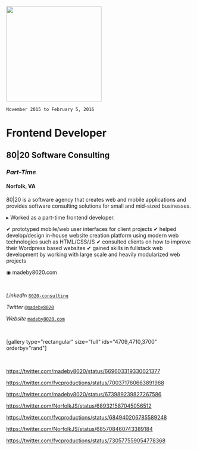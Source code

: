 <img class="aligncenter size-full" src="http://madeby8020.com/img/badge.png" width="256" />

<code>November 2015 to February 5, 2016</code>

<h1>Frontend Developer</h1>
<h2>80|20 Software Consulting</h2>
<h3><i>Part-Time</i></h3>
<h4>Norfolk, VA</h4>

<p class="intro">80|20 is a software agency that creates web and mobile applications and provides software consulting solutions for small and mid-sized businesses.</p>

▸ Worked as a part-time frontend developer.

✔ prototyped mobile/web user interfaces for client projects
✔ helped develop/design in-house website creation platform using modern web technologies such as HTML/CSS/JS
✔ consulted clients on how to improve their Wordpress based websites
✔ gained skills in fullstack web development by working with large scale and heavily modularized web projects

◉ madeby8020.com

&nbsp;

<i>LinkedIn</i> <code><a href="https://www.linkedin.com/company/8020-consulting" target="_blank">8020-consulting</a></code>

<i>Twitter</i> <code><a href="http://twitter.com/@madeby8020" target="_blank">@madeby8020</a></code>

<i>Website</i> <code><a href="http://madeby8020.com" target="_blank">madeby8020.com</a></code>

&nbsp;

[gallery type="rectangular" size="full" ids="4709,4710,3700" orderby="rand"]

&nbsp;

https://twitter.com/madeby8020/status/669603319330021377

https://twitter.com/fvcproductions/status/700371760663891968

https://twitter.com/madeby8020/status/673989239827267586

https://twitter.com/NorfolkJS/status/689321587045056512

https://twitter.com/fvcproductions/status/684940206785589248

https://twitter.com/NorfolkJS/status/685708460743389184

https://twitter.com/fvcproductions/status/730577559054778368
